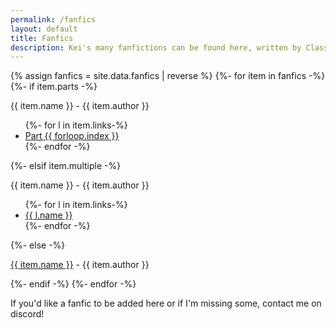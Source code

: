 ```yaml
---
permalink: /fanfics
layout: default
title: Fanfics
description: Kei's many fanfictions can be found here, written by Classroom of the Elite and Kei fans.
---
```

<section class="msetup mcontent">
    <div class="col fanfic-block">
        {% assign fanfics = site.data.fanfics | reverse %}
        {%- for item in fanfics -%}
        {%- if item.parts -%}
        <p style="margin-bottom: 0;">{{ item.name }} - {{ item.author }}</p>
        <ul>
            {%- for l in item.links-%}
            <li><a href="{% if item.rehosted %}{{ site.url }}{% endif %}{{ l }}" class="ss-link">Part {{ forloop.index }}</a></li>
            {%- endfor -%}
        </ul>
        {%- elsif item.multiple -%}
        <p style="margin-bottom: 0;">{{ item.name }} - {{ item.author }}</p>
        <ul>
            {%- for l in item.links-%}
            <li><a href="{% if l.rehosted %}{{ site.url }}{% endif %}{{ l.link }}" class="ss-link">{{ l.name }}</a></li>
            {%- endfor -%}
        </ul>
        {%- else -%}
        <p><a href="{{ item.link }}" class="ss-link">{{ item.name }}</a> - {{ item.author }}</p>
        {%- endif -%}      
        {%- endfor -%}
        <br>
        <p>If you'd like a fanfic to be added here or if I'm missing some, contact me on discord!</p>
    </div>
</section>